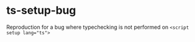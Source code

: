# ts-setup-bug

Reproduction for a bug where typechecking is not performed on `<script setup lang="ts">`
